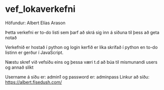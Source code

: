 # vef_lokaverkefni

Höfundur: Albert Elías Arason

Þetta verkefni er to-do listi sem þarf að skrá sig inn á síðuna til þess að geta notað

Verkefnið er hostað í python og login kerfið er líka skrifað í python en to-do listinn er gerður í JavaScript.

Næstu skref við vefsíðu eins og þessa væri t.d að búa til mismunandi users og annað slíkt

Username á síðu er: admin1 og password er: adminpass
Linkur að síðu: https://albert.fisedush.com/
